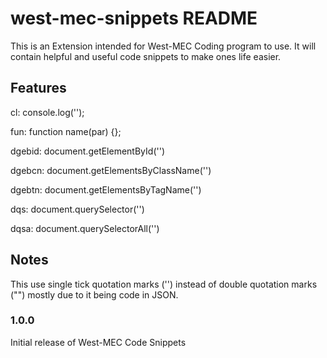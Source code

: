 # west-mec-snippets README

This is an Extension intended for West-MEC Coding program to use. It will contain helpful and useful code snippets to make ones life easier. 

## Features

cl: console.log('');

fun: function name(par) {};

dgebid: document.getElementById('')

dgebcn: document.getElementsByClassName('')

dgebtn: document.getElementsByTagName('')

dqs: document.querySelector('')

dqsa: document.querySelectorAll('')

## Notes

This use single tick quotation marks ('') instead of double quotation marks ("") mostly due to it being code in JSON.

### 1.0.0

Initial release of West-MEC Code Snippets